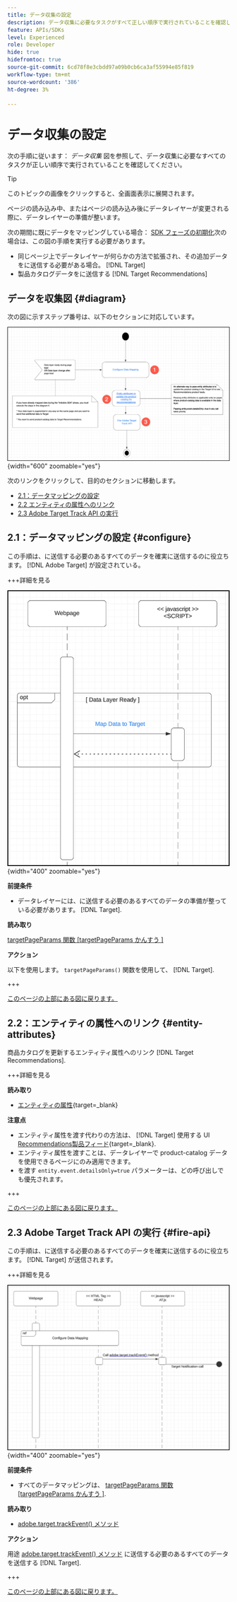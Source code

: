 ```yaml
---
title: データ収集の設定
description: データ収集に必要なタスクがすべて正しい順序で実行されていることを確認します。
feature: APIs/SDKs
level: Experienced
role: Developer
hide: true
hidefromtoc: true
source-git-commit: 6cd78f8e3cbdd97a09b0cb6ca3af55994e85f819
workflow-type: tm+mt
source-wordcount: '386'
ht-degree: 3%

---
```


# データ収集の設定

次の手順に従います： *データ収集* 図を参照して、データ収集に必要なすべてのタスクが正しい順序で実行されていることを確認してください。

>[!TIP]
>
>このトピックの画像をクリックすると、全画面表示に展開されます。

ページの読み込み中、またはページの読み込み後にデータレイヤーが変更される際に、データレイヤーの準備が整います。

次の期間に既にデータをマッピングしている場合： [SDK フェーズの初期化](/help/dev/patterns/recs-atjs/initialize-sdk.md)次の場合は、この図の手順を実行する必要があります。

* 同じページ上でデータレイヤーが何らかの方法で拡張され、その追加データをに送信する必要がある場合。 [!DNL Target]
* 製品カタログデータをに送信する [!DNL Target Recommendations]

## データを収集図 {#diagram}

次の図に示すステップ番号は、以下のセクションに対応しています。

![データ収集図](/help/dev/patterns/recs-atjs/assets/data-collection-diagram.png){width="600" zoomable="yes"}

次のリンクをクリックして、目的のセクションに移動します。

* [2.1：データマッピングの設定](#configure)
* [2.2 エンティティの属性へのリンク](#entity-attributes)
* [2.3 Adobe Target Track API の実行](#fire-api)

## 2.1：データマッピングの設定 {#configure}

この手順は、に送信する必要のあるすべてのデータを確実に送信するのに役立ちます。 [!DNL Adobe Target] が設定されている。

+++詳細を見る

![データマッピング図の設定](/help/dev/patterns/recs-atjs/assets/cofigure-data-mapping.png){width="400" zoomable="yes"}

**前提条件**

* データレイヤーには、に送信する必要のあるすべてのデータの準備が整っている必要があります。 [!DNL Target].

**読み取り**

[targetPageParams 関数 [targetPageParams かんすう ]](/help/dev/implement/client-side/atjs/atjs-functions/targetpageparams.md)

**アクション**

以下を使用します。 `targetPageParams()` 関数を使用して、 [!DNL Target].

+++

[このページの上部にある図に戻ります。](#diagram)

## 2.2：エンティティの属性へのリンク {#entity-attributes}

商品カタログを更新するエンティティ属性へのリンク [!DNL Target Recommendations].

+++詳細を見る

**読み取り**

* [エンティティの属性](https://experienceleague.adobe.com/docs/target/using/recommendations/entities/entity-attributes.html){target=_blank}

**注意点**

* エンティティ属性を渡す代わりの方法は、 [!DNL Target] 使用する UI [Recommendations製品フィード](https://experienceleague.adobe.com/docs/target/using/recommendations/entities/feeds.html){target=_blank}.
* エンティティ属性を渡すことは、データレイヤーで product-catalog データを使用できるページにのみ適用できます。
* を渡す `entity.event.detailsOnly=true` パラメーターは、どの呼び出しでも優先されます。

+++

[このページの上部にある図に戻ります。](#diagram)

## 2.3 Adobe Target Track API の実行 {#fire-api}

この手順は、に送信する必要のあるすべてのデータを確実に送信するのに役立ちます。 [!DNL Target] が送信されます。

+++詳細を見る

![Fire Adobe Target Track API の図](/help/dev/patterns/recs-atjs/assets/fire-track-api.png){width="400" zoomable="yes"}

**前提条件**

* すべてのデータマッピングは、 [targetPageParams 関数 [targetPageParams かんすう ]](/help/dev/implement/client-side/atjs/atjs-functions/targetpageparams.md).

**読み取り**

* [adobe.target.trackEvent() メソッド](/help/dev/implement/client-side/atjs/atjs-functions/adobe-target-trackevent.md)

**アクション**

用途 [adobe.target.trackEvent() メソッド](/help/dev/implement/client-side/atjs/atjs-functions/adobe-target-trackevent.md) に送信する必要のあるすべてのデータを送信する [!DNL Target].

+++

[このページの上部にある図に戻ります。](#diagram)

